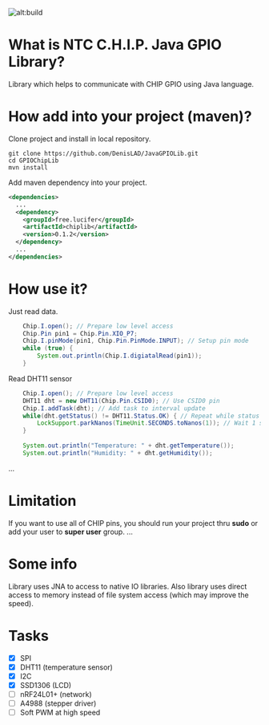 ![alt:build](https://travis-ci.org/LuciferAndDiablo/NTC-C.H.I.P.-JavaGPIOLib.svg?branch=master)

# What is NTC C.H.I.P. Java GPIO Library?

Library which helps to communicate with CHIP GPIO using Java language.

# How add into your project (maven)?

Clone project and install in local repository.

```shell
git clone https://github.com/DenisLAD/JavaGPIOLib.git
cd GPIOChipLib
mvn install
```

Add maven dependency into your project.
```xml
<dependencies>
  ...
  <dependency>
    <groupId>free.lucifer</groupId>
    <artifactId>chiplib</artifactId>
    <version>0.1.2</version>
  </dependency>
  ...
</dependencies>
```

# How use it?

Just read data.
```java
    Chip.I.open(); // Prepare low level access
    Chip.Pin pin1 = Chip.Pin.XIO_P7;
    Chip.I.pinMode(pin1, Chip.Pin.PinMode.INPUT); // Setup pin mode
    while (true) {
        System.out.println(Chip.I.digiatalRead(pin1));
    }
```

Read DHT11 sensor
```java
    Chip.I.open(); // Prepare low level access
    DHT11 dht = new DHT11(Chip.Pin.CSID0); // Use CSID0 pin
    Chip.I.addTask(dht); // Add task to interval update
    while(dht.getStatus() != DHT11.Status.OK) { // Repeat while status in not OK
        LockSupport.parkNanos(TimeUnit.SECONDS.toNanos(1)); // Wait 1 second
    }
    
    System.out.println("Temperature: " + dht.getTemperature());
    System.out.println("Humidity: " + dht.getHumidity());
```

...

# Limitation

If you want to use all of CHIP pins, you should run your project thru **sudo** or add your user to **super user** group.
...

# Some info

Library uses JNA to access to native IO libraries.
Also library uses direct access to memory instead of file system access (which may improve the speed).

# Tasks

- [x] SPI
- [x] DHT11 (temperature sensor)
- [x] I2C
- [x] SSD1306 (LCD)
- [ ] nRF24L01+ (network)
- [ ] A4988 (stepper driver)
- [ ] Soft PWM at high speed
